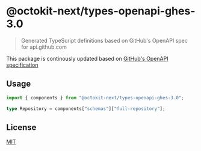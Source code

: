 # @octokit-next/types-openapi-ghes-3.0

> Generated TypeScript definitions based on GitHub's OpenAPI spec for api.github.com

This package is continously updated based on [GitHub's OpenAPI specification](https://github.com/github/rest-api-description/)

## Usage

```ts
import { components } from "@octokit-next/types-openapi-ghes-3.0";

type Repository = components["schemas"]["full-repository"];
```

## License

[MIT](LICENSE)
